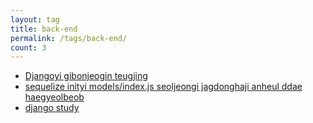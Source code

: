 ```yaml
---
layout: tag
title: back-end
permalink: /tags/back-end/
count: 3
---
```


- [Djangoyi gibonjeogin teugjing](https://seungwubaek.github.io/back-end/django/about-django-basic/)
- [sequelize inityi models/index.js seoljeongi jagdonghaji anheul ddae haegyeolbeob](https://imseongtae.github.io/blog/sequelize-initial-setting/)
- [django study](https://imseongtae.github.io/blog/django-study/)
